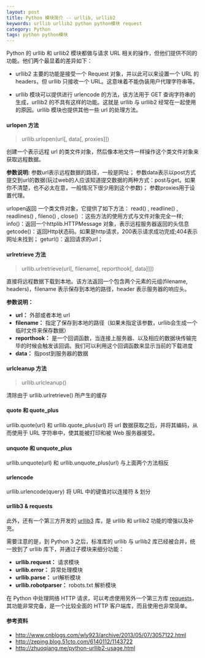 ```yaml
---
layout: post
title: Python 模块简介 -- urllib, urllib2
keywords: urllib urllib2 python python模块 request
category: Python
tags: python python模块
---
```


Python 的 urllib 和 urllib2 模块都做与请求 URL 相关的操作，但他们提供不同的功能。他们两个最显着的差异如下：

- urllib2 主要的功能是接受一个 Request 对象，并以此可以来设置一个 URL 的 headers，但 urllib 只接收一个 URL。这意味着不能伪装用户代理字符串等。

- urllib 模块可以提供进行 urlencode 的方法，该方法用于 GET 查询字符串的生成，urllib2 的不具有这样的功能。这就是 urllib 与 urllib2 经常在一起使用的原因。urllib 模块也提供其他一些 url 的处理方法。


#### urlopen 方法

> urllib.urlopen(url[, data[, proxies]])

创建一个表示远程 url 的类文件对象，然后像本地文件一样操作这个类文件对象来获取远程数据。

**参数说明:**
参数url表示远程数据的路径，一般是网址；
参数data表示以post方式提交到url的数据(玩过web的人应该知道提交数据的两种方式：post与get。如果你不清楚，也不必太在意，一般情况下很少用到这个参数)；
参数proxies用于设置代理。

urlopen返回 一个类文件对象，它提供了如下方法：
read() , readline() , readlines() , fileno() , close() ：这些方法的使用方式与文件对象完全一样;
info()：返回一个httplib.HTTPMessage 对象，表示远程服务器返回的头信息
getcode()：返回Http状态码。如果是http请求，200表示请求成功完成;404表示网址未找到；
geturl()：返回请求的url；

#### urlretrieve 方法

> urllib.urlretrieve(url[, filename[, reporthook[, data]]])

直接将远程数据下载到本地。该方法返回一个包含两个元素的元组(filename, headers)，filename 表示保存到本地的路径，header 表示服务器的响应头。

**参数说明：**

- **url：** 外部或者本地 url
- **filename：** 指定了保存到本地的路径（如果未指定该参数，urllib会生成一个临时文件来保存数据）
- **reporthook：** 是一个回调函数，当连接上服务器、以及相应的数据块传输完毕的时候会触发该回调。我们可以利用这个回调函数来显示当前的下载进度
- **data：** 指post到服务器的数据

#### urlcleanup 方法

> urllib.urlcleanup()

清除由于 urllib.urlretrieve() 所产生的缓存

#### quote 和 quote_plus

urllib.quote(url) 和 urllib.quote_plus(url) 将 url 数据获取之后，并将其编码，从而使用于 URL 字符串中，使其能被打印和被 Web 服务器接受。

#### unquote 和 unquote_plus

urllib.unquote(url) 和 urllib.unquote_plus(url) 与上面两个方法相反

#### urlencode

urllib.urlencode(query) 将 URL 中的键值对以连接符 & 划分

#### urllib3 & requests

此外，还有一个第三方开发的 [urllib3](https://github.com/urllib3/urllib3) 库，是 urllib 和 urllib2 功能的增强以及补充。

需要注意的是，到 Python 3 之后，标准库的 urllib 与 urllib2 库已经被合并，统一放到了 urllib 库下，并通过子模块来细分功能：

- **urllib.request：** 请求模块
- **urllib.error：** 异常处理模块
- **urllib.parse：** url解析模块
- **urllib.robotparser：** robots.txt 解析模块

在 Python 中处理网络 HTTP 请求，可以考虑使用另外一个第三方库 [requests](https://github.com/psf/requests)，其功能非常完备，是一个比较全面的 HTTP 客户端库，而且使用也非常简单。

#### 参考资料

- http://www.cnblogs.com/wly923/archive/2013/05/07/3057122.html
- http://zeping.blog.51cto.com/6140112/1143722
- http://zhuoqiang.me/python-urllib2-usage.html
